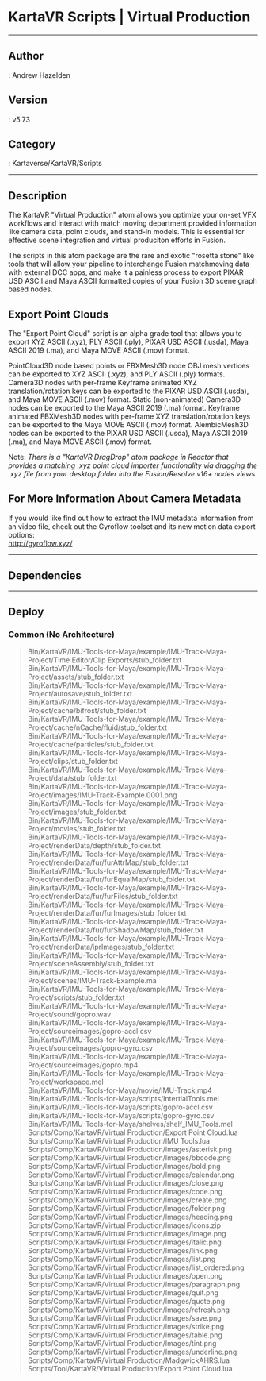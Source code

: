 # KartaVR Scripts | Virtual Production
___

## Author
 : Andrew Hazelden

## Version
 : v5.73

## Category
 : Kartaverse/KartaVR/Scripts
___

## Description
<p>The KartaVR &quot;Virtual Production&quot; atom allows you optimize your on-set VFX workflows and interact with match moving department provided information like camera data, point clouds, and stand-in models. This is essential for effective scene integration and virtual produciton efforts in Fusion.

<p>The scripts in this atom package are the rare and exotic &quot;rosetta stone&quot; like tools that will allow your pipeline to interchange Fusion matchmoving data with external DCC apps, and make it a painless process to export PIXAR USD ASCII and Maya ASCII formatted copies of your Fusion 3D scene graph based nodes.</p>
	
<h2>Export Point Clouds</h2>

<p>The &quot;Export Point Cloud&quot; script is an alpha grade tool that allows you to export XYZ ASCII (.xyz), PLY ASCII (.ply), PIXAR USD ASCII (.usda), Maya ASCII 2019 (.ma), and Maya MOVE ASCII (.mov) format.</p>

<p>PointCloud3D node based points or FBXMesh3D node OBJ mesh vertices can be exported to XYZ ASCII (.xyz), and PLY ASCII (.ply) formats. Camera3D nodes with per-frame Keyframe animated XYZ translation/rotation keys can be exported to the PIXAR USD ASCII (.usda), and Maya MOVE ASCII (.mov) format. Static (non-animated) Camera3D nodes can be exported to the Maya ASCII 2019 (.ma) format. Keyframe animated FBXMesh3D nodes with per-frame XYZ translation/rotation keys can be exported to the Maya MOVE ASCII (.mov) format. AlembicMesh3D nodes can be exported to the PIXAR USD ASCII (.usda), Maya ASCII 2019 (.ma), and Maya MOVE ASCII (.mov) format.</p>

<p>Note: <i>There is a &quot;KartaVR DragDrop&quot; atom package in Reactor that provides a matching .xyz point cloud importer functionality via dragging the .xyz file from your desktop folder into the Fusion/Resolve v16+ nodes views.</i></p>

<h2>For More Information About Camera Metadata</h2>

<p>If you would like find out how to extract the IMU metadata information from an video file, check out the Gyroflow toolset and its new motion data export options:<br>
<a href="http://gyroflow.xyz/">http://gyroflow.xyz/</a></p>

___

## Dependencies


___

## Deploy

### Common (No Architecture)

> Bin/KartaVR/IMU-Tools-for-Maya/example/IMU-Track-Maya-Project/Time Editor/Clip Exports/stub_folder.txt  
> Bin/KartaVR/IMU-Tools-for-Maya/example/IMU-Track-Maya-Project/assets/stub_folder.txt  
> Bin/KartaVR/IMU-Tools-for-Maya/example/IMU-Track-Maya-Project/autosave/stub_folder.txt  
> Bin/KartaVR/IMU-Tools-for-Maya/example/IMU-Track-Maya-Project/cache/bifrost/stub_folder.txt  
> Bin/KartaVR/IMU-Tools-for-Maya/example/IMU-Track-Maya-Project/cache/nCache/fluid/stub_folder.txt  
> Bin/KartaVR/IMU-Tools-for-Maya/example/IMU-Track-Maya-Project/cache/particles/stub_folder.txt  
> Bin/KartaVR/IMU-Tools-for-Maya/example/IMU-Track-Maya-Project/clips/stub_folder.txt  
> Bin/KartaVR/IMU-Tools-for-Maya/example/IMU-Track-Maya-Project/data/stub_folder.txt  
> Bin/KartaVR/IMU-Tools-for-Maya/example/IMU-Track-Maya-Project/images/IMU-Track-Example.0001.png  
> Bin/KartaVR/IMU-Tools-for-Maya/example/IMU-Track-Maya-Project/images/stub_folder.txt  
> Bin/KartaVR/IMU-Tools-for-Maya/example/IMU-Track-Maya-Project/movies/stub_folder.txt  
> Bin/KartaVR/IMU-Tools-for-Maya/example/IMU-Track-Maya-Project/renderData/depth/stub_folder.txt  
> Bin/KartaVR/IMU-Tools-for-Maya/example/IMU-Track-Maya-Project/renderData/fur/furAttrMap/stub_folder.txt  
> Bin/KartaVR/IMU-Tools-for-Maya/example/IMU-Track-Maya-Project/renderData/fur/furEqualMap/stub_folder.txt  
> Bin/KartaVR/IMU-Tools-for-Maya/example/IMU-Track-Maya-Project/renderData/fur/furFiles/stub_folder.txt  
> Bin/KartaVR/IMU-Tools-for-Maya/example/IMU-Track-Maya-Project/renderData/fur/furImages/stub_folder.txt  
> Bin/KartaVR/IMU-Tools-for-Maya/example/IMU-Track-Maya-Project/renderData/fur/furShadowMap/stub_folder.txt  
> Bin/KartaVR/IMU-Tools-for-Maya/example/IMU-Track-Maya-Project/renderData/iprImages/stub_folder.txt  
> Bin/KartaVR/IMU-Tools-for-Maya/example/IMU-Track-Maya-Project/sceneAssembly/stub_folder.txt  
> Bin/KartaVR/IMU-Tools-for-Maya/example/IMU-Track-Maya-Project/scenes/IMU-Track-Example.ma  
> Bin/KartaVR/IMU-Tools-for-Maya/example/IMU-Track-Maya-Project/scripts/stub_folder.txt  
> Bin/KartaVR/IMU-Tools-for-Maya/example/IMU-Track-Maya-Project/sound/gopro.wav  
> Bin/KartaVR/IMU-Tools-for-Maya/example/IMU-Track-Maya-Project/sourceimages/gopro-accl.csv  
> Bin/KartaVR/IMU-Tools-for-Maya/example/IMU-Track-Maya-Project/sourceimages/gopro-gyro.csv  
> Bin/KartaVR/IMU-Tools-for-Maya/example/IMU-Track-Maya-Project/sourceimages/gopro.mp4  
> Bin/KartaVR/IMU-Tools-for-Maya/example/IMU-Track-Maya-Project/workspace.mel  
> Bin/KartaVR/IMU-Tools-for-Maya/movie/IMU-Track.mp4  
> Bin/KartaVR/IMU-Tools-for-Maya/scripts/IntertialTools.mel  
> Bin/KartaVR/IMU-Tools-for-Maya/scripts/gopro-accl.csv  
> Bin/KartaVR/IMU-Tools-for-Maya/scripts/gopro-gyro.csv  
> Bin/KartaVR/IMU-Tools-for-Maya/shelves/shelf_IMU_Tools.mel  
> Scripts/Comp/KartaVR/Virtual Production/Export Point Cloud.lua  
> Scripts/Comp/KartaVR/Virtual Production/IMU Tools.lua  
> Scripts/Comp/KartaVR/Virtual Production/Images/asterisk.png  
> Scripts/Comp/KartaVR/Virtual Production/Images/bbcode.png  
> Scripts/Comp/KartaVR/Virtual Production/Images/bold.png  
> Scripts/Comp/KartaVR/Virtual Production/Images/calendar.png  
> Scripts/Comp/KartaVR/Virtual Production/Images/close.png  
> Scripts/Comp/KartaVR/Virtual Production/Images/code.png  
> Scripts/Comp/KartaVR/Virtual Production/Images/create.png  
> Scripts/Comp/KartaVR/Virtual Production/Images/folder.png  
> Scripts/Comp/KartaVR/Virtual Production/Images/heading.png  
> Scripts/Comp/KartaVR/Virtual Production/Images/icons.zip  
> Scripts/Comp/KartaVR/Virtual Production/Images/image.png  
> Scripts/Comp/KartaVR/Virtual Production/Images/italic.png  
> Scripts/Comp/KartaVR/Virtual Production/Images/link.png  
> Scripts/Comp/KartaVR/Virtual Production/Images/list.png  
> Scripts/Comp/KartaVR/Virtual Production/Images/list_ordered.png  
> Scripts/Comp/KartaVR/Virtual Production/Images/open.png  
> Scripts/Comp/KartaVR/Virtual Production/Images/paragraph.png  
> Scripts/Comp/KartaVR/Virtual Production/Images/quit.png  
> Scripts/Comp/KartaVR/Virtual Production/Images/quote.png  
> Scripts/Comp/KartaVR/Virtual Production/Images/refresh.png  
> Scripts/Comp/KartaVR/Virtual Production/Images/save.png  
> Scripts/Comp/KartaVR/Virtual Production/Images/strike.png  
> Scripts/Comp/KartaVR/Virtual Production/Images/table.png  
> Scripts/Comp/KartaVR/Virtual Production/Images/tint.png  
> Scripts/Comp/KartaVR/Virtual Production/Images/underline.png  
> Scripts/Comp/KartaVR/Virtual Production/MadgwickAHRS.lua  
> Scripts/Tool/KartaVR/Virtual Production/Export Point Cloud.lua  
